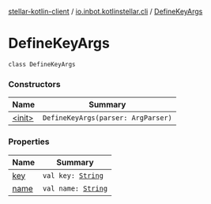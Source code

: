 [stellar-kotlin-client](../../index.md) / [io.inbot.kotlinstellar.cli](../index.md) / [DefineKeyArgs](./index.md)

# DefineKeyArgs

`class DefineKeyArgs`

### Constructors

| Name | Summary |
|---|---|
| [&lt;init&gt;](-init-.md) | `DefineKeyArgs(parser: ArgParser)` |

### Properties

| Name | Summary |
|---|---|
| [key](key.md) | `val key: `[`String`](https://kotlinlang.org/api/latest/jvm/stdlib/kotlin/-string/index.html) |
| [name](name.md) | `val name: `[`String`](https://kotlinlang.org/api/latest/jvm/stdlib/kotlin/-string/index.html) |
